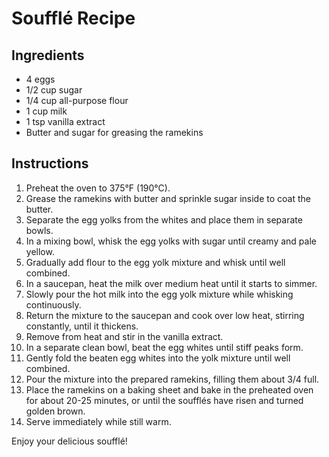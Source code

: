 # Soufflé Recipe

## Ingredients

- 4 eggs
- 1/2 cup sugar
- 1/4 cup all-purpose flour
- 1 cup milk
- 1 tsp vanilla extract
- Butter and sugar for greasing the ramekins

## Instructions

1. Preheat the oven to 375°F (190°C).
2. Grease the ramekins with butter and sprinkle sugar inside to coat the butter.
3. Separate the egg yolks from the whites and place them in separate bowls.
4. In a mixing bowl, whisk the egg yolks with sugar until creamy and pale yellow.
5. Gradually add flour to the egg yolk mixture and whisk until well combined.
6. In a saucepan, heat the milk over medium heat until it starts to simmer.
7. Slowly pour the hot milk into the egg yolk mixture while whisking continuously.
8. Return the mixture to the saucepan and cook over low heat, stirring constantly, until it thickens.
9. Remove from heat and stir in the vanilla extract.
10. In a separate clean bowl, beat the egg whites until stiff peaks form.
11. Gently fold the beaten egg whites into the yolk mixture until well combined.
12. Pour the mixture into the prepared ramekins, filling them about 3/4 full.
13. Place the ramekins on a baking sheet and bake in the preheated oven for about 20-25 minutes, or until the soufflés have risen and turned golden brown.
14. Serve immediately while still warm.

Enjoy your delicious soufflé!
